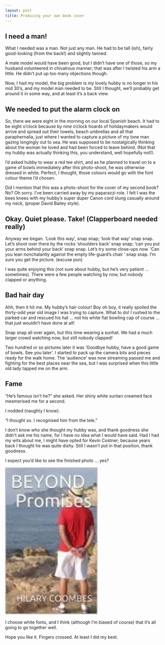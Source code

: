 ```yaml
---
layout: post
title: Producing your own book cover
---
```


## I need a man!
What I needed was a man. Not just any man. He had to be tall (ish), fairly good-looking (from the back!) and slightly tanned.

A male model would have been good, but I didn’t have one of those, so my husband volunteered in chivalrous manner; that was after I twisted his arm a little. He didn’t put up too many objections though.

Now, I had my model, the big problem is my lovely hubby is no longer in his mid 30’s, and my model man needed to be. Still I thought, we’ll probably get around it in some way, and at least it’s a back view.

## We needed to put the alarm clock on
So, there we were eight in the morning on our local Spanish beach. It had to be eight o’clock because by nine o’clock hoards of holidaymakers would arrive and spread out their towels, beach umbrellas and all that paraphernalia, just where I wanted to capture a picture of my lone man gazing longingly out to sea. He was supposed to be nostalgically thinking about the woman he loved and had been forced to leave behind. (Not that my hubby was actually thinking this, you understand, well hopefully not!).

I’d asked hubby to wear a red tee shirt, and as he planned to travel on to a game of bowls immediately after this photo-shoot, he was otherwise dressed in white. Perfect, I thought, those colours would go with the font colour theme I’d chosen.

Did I mention that this was a photo-shoot for the cover of my second book? No? Oh sorry. I’ve been carried away by my paparazzi role. I felt I was the bees knees with my hubby’s super duper Canon cord slung casually around my neck, (proper David Bailey style).

## Okay. Quiet please. Take! (Clapperboard needed really)
Anyway we began. ‘Look this way’, snap snap; ‘look that way’ snap snap. Let’s shoot over there by the rocks ‘shoulders back’ snap snap; ‘can you put your arms behind your back’ snap snap. Let’s try some close-ups now. ‘Can you lean nonchalantly against the empty life-guard’s chair ‘ snap snap. I’m sure you get the picture. (excuse pun)

I was quite enjoying this (not sure about hubby, but he’s very patient … sometimes). There were a few people watching by now, but nobody clapped or anything.

## Bad hair day
Ahh, then it hit me. My hubby’s hair colour! Boy oh boy, it really spoiled the thirty-odd year old image I was trying to capture. What to do! I rushed to the parked car and rescued his hat … not his white flat bowling cap of course …that just wouldn’t have done at all!

Snap snap all over again, but this time wearing a sunhat. We had a much larger crowd watching now, but still nobody clapped!

Two hundred or so pictures later it was ‘Goodbye hubby, have a good game of bowls. See you later’. I started to pack up the camera bits and pieces ready for the walk home. The ‘audience’ was now streaming passed me and fighting for the best places near the sea, but I was surprised when this little old lady tapped me on the arm.

## Fame
“He’s famous isn’t he?” she asked. Her shiny white suntan creamed face mesmerised me for a second.

I nodded (naughty I know).

“I thought so. I recognised him from the tele.”

I don’t know who she thought my hubby was, and thank goodness she didn’t ask me his name, for I have no idea what I would have said. Had I had my wits about me, I might have opted for Kevin Costner; because years back I thought he was quite dishy. Still I wasn’t put in that position, thank goodness.

I expect you’d like to see the finished photo … yes?

<img src="/public/images/cover.webp" alt='Hilary' style="width: 300px;" />

I choose white fonts, and I think (although I’m biased of course) that it’s all going to go together well. 

Hope you like it. Fingers crossed. At least I did my best.